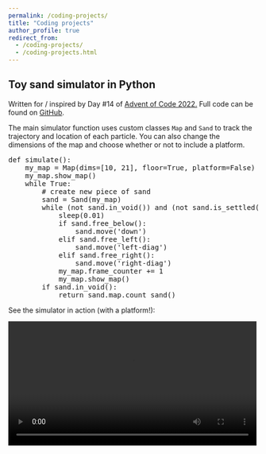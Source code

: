 ```yaml
---
permalink: /coding-projects/
title: "Coding projects"
author_profile: true
redirect_from: 
  - /coding-projects/
  - /coding-projects.html
---
```


## Toy sand simulator in Python

Written for / inspired by Day #14 of [Advent of Code 2022.](https://adventofcode.com/2022/day/14) Full code can be found on [GitHub](https://github.com/ohmlasnick/Sand_Simulator).

The main simulator function uses custom classes <code>Map</code> and <code>Sand</code> to track the trajectory and location of each particle. You can also change the dimensions of the map and choose whether or not to include a platform.

<pre>
def simulate():
	my_map = Map(dims=[10, 21], floor=True, platform=False)
	my_map.show_map()
	while True:
		# create new piece of sand
		sand = Sand(my_map)
		while (not sand.in_void()) and (not sand.is_settled()):
			sleep(0.01)
			if sand.free_below():
				sand.move('down')
			elif sand.free_left():
				sand.move('left-diag')
			elif sand.free_right():
				sand.move('right-diag')
			my_map.frame_counter += 1
			my_map.show_map()
		if sand.in_void():
			return sand.map.count_sand()
</pre>

See the simulator in action (with a platform!):

<video width="500" controls autoplay>
    <source src="/files/simulation_with_platform.mov" type="video/mp4">
</video>
